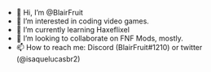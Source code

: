- 👋 Hi, I’m @BlairFruit
- 👀 I’m interested in coding video games. 
- 🌱 I’m currently learning Haxeflixel
- 💞️ I’m looking to collaborate on FNF Mods, mostly.
- 📫 How to reach me: Discord (BlairFruit#1210) or twitter (@isaquelucasbr2)

<!---
BlairFruit/BlairFruit is a ✨ special ✨ repository because its `README.md` (this file) appears on your GitHub profile.
You can click the Preview link to take a look at your changes.
--->
